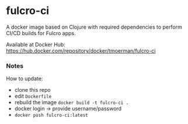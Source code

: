 # fulcro-ci
A docker image based on Clojure with required dependencies to perform CI/CD builds for Fulcro apps.

Available at Docker Hub: https://hub.docker.com/repository/docker/tmoerman/fulcro-ci

### Notes
How to update:
* clone this repo
* edit `Dockerfile`
* rebuild the image `docker build -t fulcro-ci .`
* docker login -> provide username/password
* `docker push fulcro-ci:latest`

